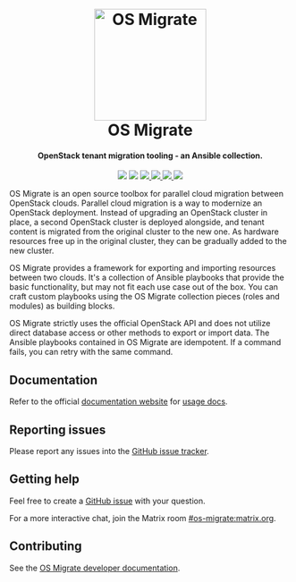 <h1 align="center">
  <br>
  <a href="http://github.com/os-migrate/os-migrate">
    <img src="https://raw.githubusercontent.com/os-migrate/os-migrate/main/media/logo.svg?sanitize=true" alt="OS Migrate" width="200">
  </a>
  <br>
  OS Migrate
  <br>
</h1>


<h4 align="center">OpenStack tenant migration tooling - an Ansible collection.</h4>

<p align="center">
  <img src="https://img.shields.io/badge/Python-v3.7+-blue.svg">
  <img src="https://img.shields.io/badge/Ansible-v2.9-blue.svg">
  <a href="https://opensource.org/licenses/Apache-2.0">
    <img src="https://img.shields.io/badge/License-Apache2.0-blue.svg">
  </a>
  <a href="https://github.com/os-migrate/os-migrate/actions?workflow=consistency-functional">
    <img src="https://github.com/os-migrate/os-migrate/workflows/consistency-functional/badge.svg?event=schedule">
  </a>
  <a href="https://github.com/os-migrate/os-migrate/actions?workflow=container-image-build">
    <img src="https://github.com/os-migrate/os-migrate/workflows/container-image-build/badge.svg?event=push">
  </a>
  <a href="https://github.com/os-migrate/os-migrate/actions?workflow=docs-build">
    <img src="https://github.com/os-migrate/os-migrate/workflows/docs-build/badge.svg?event=push">
  </a>
</p>

OS Migrate is an open source toolbox for parallel cloud migration
between OpenStack clouds. Parallel cloud migration is a way to
modernize an OpenStack deployment. Instead of upgrading an OpenStack
cluster in place, a second OpenStack cluster is deployed alongside,
and tenant content is migrated from the original cluster to the new
one. As hardware resources free up in the original cluster, they can
be gradually added to the new cluster.

OS Migrate provides a framework for exporting and importing resources
between two clouds. It's a collection of Ansible playbooks that
provide the basic functionality, but may not fit each use case out of
the box. You can craft custom playbooks using the OS Migrate
collection pieces (roles and modules) as building blocks.

OS Migrate strictly uses the official OpenStack API and does not
utilize direct database access or other methods to export or import
data. The Ansible playbooks contained in OS Migrate are idempotent. If
a command fails, you can retry with the same command.

## Documentation

Refer to the official [documentation website](https://os-migrate.github.io/os-migrate/)
for
[usage docs](https://os-migrate.github.io/os-migrate/user/README.html).

## Reporting issues

Please report any issues into the
[GitHub issue tracker](https://github.com/os-migrate/os-migrate/issues).

## Getting help

Feel free to create a
[GitHub issue](https://github.com/os-migrate/os-migrate/issues)
with your question.

For a more interactive chat, join the Matrix room
[#os-migrate:matrix.org](https://app.element.io/#/room/#os-migrate:matrix.org).

## Contributing

See the
[OS Migrate developer documentation](https://os-migrate.github.io/os-migrate/devel/README.html).
